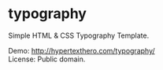 typography
==========

Simple HTML &amp; CSS Typography Template.

Demo: <http://hypertexthero.com/typography/>  
License: Public domain.
